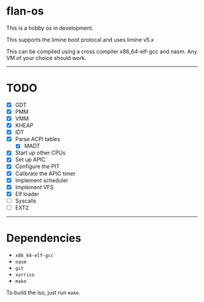 # **flan-os**
This is a hobby os in development. 

This supports the limine boot protocal and uses limine v5.x

This can be compiled using a cross compiler x86_64-elf-gcc and nasm. Any VM of your choice should work. 

---
# **TODO**
- [X] GDT
- [x] PMM
- [x] VMM
- [x] KHEAP
- [x] IDT
- [x] Parse ACPI tables 
	-  [x] MADT
- [x] Start up other CPUs
- [x] Set up APIC
- [x] Configure the PIT
- [x] Calibrate the APIC timer
- [x] Implement scheduler 
- [x] Implement VFS
- [x] Elf loader
- [ ] Syscalls
- [ ] EXT2
---
# Dependencies
- `x86_64-elf-gcc` 
- `nasm`
- `git`
- `xorriso`
- `make`

To build the iso, just run `make`.
